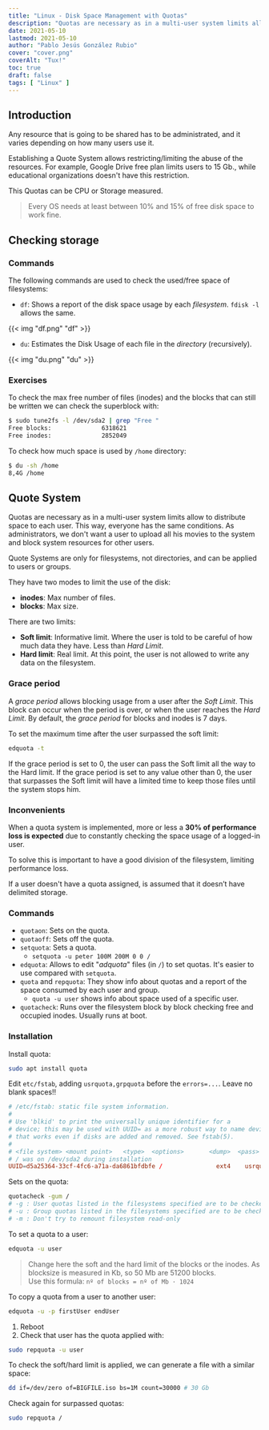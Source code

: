```yaml
---
title: "Linux - Disk Space Management with Quotas"
description: "Quotas are necessary as in a multi-user system limits allow to distribute space to each user. This way, everyone has the same conditions. As administrators, we don't want a user to upload all his movies to the system and block system resources for other users."
date: 2021-05-10
lastmod: 2021-05-10
author: "Pablo Jesús González Rubio"
cover: "cover.png"
coverAlt: "Tux!"
toc: true
draft: false
tags: [ "Linux" ]
---
```


## Introduction

Any resource that is going to be shared has to be administrated, and it varies depending on how many users use it.

Establishing a Quote System allows restricting/limiting the abuse of the resources. For example, Google Drive free plan limits users to 15 Gb., while educational organizations doesn't have this restriction.

This Quotas can be CPU or Storage measured.

> Every OS needs at least between 10% and 15% of free disk space to work fine.

## Checking storage

### Commands

The following commands are used to check the used/free space of filesystems:

* `df`: Shows a report of the disk space usage by each *filesystem*. `fdisk -l` allows the same.

{{< img "df.png" "df" >}}

* `du`: Estimates the Disk Usage of each file in the *directory* (recursively).

{{< img "du.png" "du" >}}

### Exercises

To check the max free number of files (inodes) and the blocks that can still be written we can check the superblock with:

```bash
$ sudo tune2fs -l /dev/sda2 | grep "Free "
Free blocks:              6318621
Free inodes:              2852049
```

To check how much space is used by `/home` directory:

```bash
$ du -sh /home
8,4G /home
```

## Quote System

Quotas are necessary as in a multi-user system limits allow to distribute space to each user. This way, everyone has the same conditions. As administrators, we don't want a user to upload all his movies to the system and block system resources for other users.

Quote Systems are only for filesystems, not directories, and can be applied to users or groups.

They have two modes to limit the use of the disk:

* **inodes**: Max number of files.
* **blocks**: Max size.

There are two limits:

* **Soft limit**: Informative limit. Where the user is told to be careful of how much data they have. Less than *Hard Limit*.
* **Hard limit**: Real limit. At this point, the user is not allowed to write any data on the filesystem.

### Grace period

A *grace period* allows blocking usage from a user after the *Soft Limit*. This block can occur when the period is over, or when the user reaches the *Hard Limit*. By default, the *grace period* for blocks and inodes is 7 days.

To set the maximum time after the user surpassed the soft limit:

```bash
edquota -t
```

If the grace period is set to 0, the user can pass the Soft limit all the way to the Hard limit. If the grace period is set to any value other than 0, the user that surpasses the Soft limit will have a limited time to keep those files until the system stops him.

### Inconvenients

When a quota system is implemented, more or less a **30% of performance loss is expected** due to  constantly checking the space usage of a logged-in user.

To solve this is important to have a good division of the filesystem, limiting performance loss.

If a user doesn't have a quota assigned, is assumed that it doesn’t have delimited storage.

### Commands

* `quotaon`: Sets on the quota.
* `quotaoff`: Sets off the quota.
* `setquota`: Sets a quota.
  * `setquota -u peter 100M 200M 0 0 /`
* `edquota`: Allows to edit "*adquota*" files (in `/`) to set quotas. It's easier to use compared with `setquota`.
* `quota` and `repquota`: They show info about quotas and a report of the space consumed by each user and group.
  * `quota -u user` shows info about space used of a specific user.
* `quotacheck`: Runs over the filesystem block by block checking free and occupied inodes. Usually runs at boot.

### Installation

Install quota:

```bash
sudo apt install quota
```

Edit `etc/fstab`, adding `usrquota,grpquota` before the `errors=...`. Leave no blank spaces!!

```conf
# /etc/fstab: static file system information.
#
# Use 'blkid' to print the universally unique identifier for a
# device; this may be used with UUID= as a more robust way to name devices
# that works even if disks are added and removed. See fstab(5).
#
# <file system> <mount point>   <type>  <options>       <dump>  <pass>
# / was on /dev/sda2 during installation
UUID=d5a25364-33cf-4fc6-a71a-da6861bfdbfe /               ext4    usrquota,grpquota,errors=remount-ro 0       1
```

Sets on the quota:

```bash
quotacheck -gum /
# -g : User quotas listed in the filesystems specified are to be checked.
# -u : Group quotas listed in the filesystems specified are to be checked.
# -m : Don't try to remount filesystem read-only
```

To set a quota to a user:

```bash
edquota -u user
```

> Change here the soft and the hard limit of the blocks or the inodes. As blocksize is measured in Kb, so 50 Mb are 51200 blocks.<br>Use this formula: `nº of blocks = nº of Mb · 1024`

To copy a quota from a user to another user:

```bash
edquota -u -p firstUser endUser
```

1. Reboot
2. Check that user has the quota applied with:

```bash
sudo repquota -u user
```

To check the soft/hard limit is applied, we can generate a file with a similar space:

```bash
dd if=/dev/zero of=BIGFILE.iso bs=1M count=30000 # 30 Gb
```

Check again for surpassed quotas:

```bash
sudo repquota /
```
